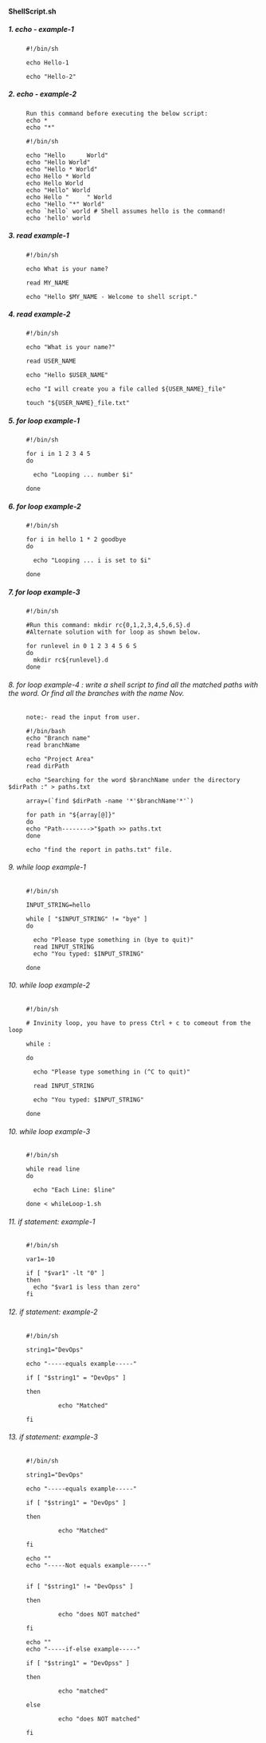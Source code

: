 #### ShellScript.sh

##### 1. echo - example-1

         #!/bin/sh

         echo Hello-1

         echo "Hello-2"

##### 2. echo - example-2

         Run this command before executing the below script:
         echo *
         echo "*"

         #!/bin/sh

         echo "Hello      World"       
         echo "Hello World"
         echo "Hello * World"
         echo Hello * World
         echo Hello	World
         echo "Hello" World
         echo Hello "     " World
         echo "Hello "*" World"
         echo `hello` world # Shell assumes hello is the command!
         echo 'hello' world

##### 3. read example-1

         #!/bin/sh
         
         echo What is your name?

         read MY_NAME

         echo "Hello $MY_NAME - Welcome to shell script."

##### 4. read example-2

         #!/bin/sh

         echo "What is your name?"

         read USER_NAME

         echo "Hello $USER_NAME"

         echo "I will create you a file called ${USER_NAME}_file"

         touch "${USER_NAME}_file.txt"

##### 5. for loop example-1

         #!/bin/sh

         for i in 1 2 3 4 5
         do

           echo "Looping ... number $i"

         done

##### 6. for loop example-2

         #!/bin/sh

         for i in hello 1 * 2 goodbye 
         do

           echo "Looping ... i is set to $i"

         done

##### 7. for loop example-3

         #!/bin/sh

         #Run this command: mkdir rc{0,1,2,3,4,5,6,S}.d
         #Alternate solution with for loop as shown below.

         for runlevel in 0 1 2 3 4 5 6 S
         do
           mkdir rc${runlevel}.d
         done

###### 8. for loop example-4 : write a shell script to find all the matched paths with the word. Or find all the branches with the name Nov. 
         note:- read the input from user.

         #!/bin/bash
         echo "Branch name"
         read branchName

         echo "Project Area"
         read dirPath

         echo "Searching for the word $branchName under the directory $dirPath :" > paths.txt

         array=(`find $dirPath -name '*'$branchName'*'`)

         for path in "${array[@]}"
         do
         echo "Path-------->"$path >> paths.txt
         done

         echo "find the report in paths.txt" file.
      
###### 9. while loop example-1

         #!/bin/sh

         INPUT_STRING=hello

         while [ "$INPUT_STRING" != "bye" ]
         do

           echo "Please type something in (bye to quit)"
           read INPUT_STRING
           echo "You typed: $INPUT_STRING"

         done
         
###### 10. while loop example-2

         #!/bin/sh

         # Invinity loop, you have to press Ctrl + c to comeout from the loop

         while :

         do

           echo "Please type something in (^C to quit)"

           read INPUT_STRING

           echo "You typed: $INPUT_STRING"

         done

###### 10. while loop example-3

         #!/bin/sh

         while read line
         do
         
           echo "Each Line: $line"

         done < whileLoop-1.sh

###### 11. if statement: example-1

         #!/bin/sh

         var1=-10

         if [ "$var1" -lt "0" ]
         then
           echo "$var1 is less than zero"
         fi

###### 12. if statement: example-2

         #!/bin/sh

         string1="DevOps"

         echo "-----equals example-----"

         if [ "$string1" = "DevOps" ]

         then

                  echo "Matched"

         fi

###### 13. if statement: example-3

         #!/bin/sh

         string1="DevOps"

         echo "-----equals example-----"

         if [ "$string1" = "DevOps" ]

         then

                  echo "Matched"

         fi

         echo ""
         echo "-----Not equals example-----"


         if [ "$string1" != "DevOpss" ]

         then

                  echo "does NOT matched"

         fi

         echo ""
         echo "-----if-else example-----"

         if [ "$string1" = "DevOpss" ]

         then

                  echo "matched"

         else 

                  echo "does NOT matched"

         fi
